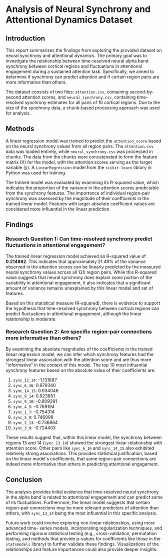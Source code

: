 # Analysis of Neural Synchrony and Attentional Dynamics Dataset

## Introduction

This report summarizes the findings from exploring the provided dataset on neural synchrony and attentional dynamics. The primary goal was to investigate the relationship between time-resolved neural alpha band synchrony between cortical regions and fluctuations in attentional engagement during a sustained attention task. Specifically, we aimed to determine if synchrony can predict attention and if certain region pairs are more informative than others.

The dataset consists of two files: `attention.csv`, containing second-by-second attention scores, and `neural_synchrony.csv`, containing time-resolved synchrony estimates for all pairs of 16 cortical regions. Due to the size of the synchrony data, a chunk-based processing approach was used for analysis.

## Methods

A linear regression model was trained to predict the `attention_score` based on the neural synchrony values from all region pairs. The `attention.csv` data was loaded entirely, while `neural_synchrony.csv` was processed in chunks. The data from the chunks were concatenated to form the feature matrix (X) for the model, with the attention scores serving as the target variable (y). A `LinearRegression` model from the `scikit-learn` library in Python was used for training.

The trained model was evaluated by examining its R-squared value, which indicates the proportion of the variance in the attention scores predictable from the synchrony features. The importance of individual region-pair synchrony was assessed by the magnitude of their coefficients in the trained linear model. Features with larger absolute coefficient values are considered more influential in the linear prediction.

## Findings

### Research Question 1: Can time-resolved synchrony predict fluctuations in attentional engagement?

The trained linear regression model achieved an R-squared value of **0.214862**. This indicates that approximately 21.49% of the variance observed in the attention scores can be linearly predicted by the measured neural synchrony values across all 120 region pairs. While this R-squared value suggests that neural synchrony does explain some portion of the variability in attentional engagement, it also indicates that a significant amount of variance remains unexplained by this linear model and set of features.

Based on this statistical measure (R-squared), there is evidence to support the hypothesis that time-resolved synchrony between cortical regions can predict fluctuations in attentional engagement, although the linear relationship is moderate.

### Research Question 2: Are specific region-pair connections more informative than others?

By examining the absolute magnitudes of the coefficients in the trained linear regression model, we can infer which synchrony features had the strongest linear association with the attention score and are thus more "informative" in the context of this model. The top 10 most influential synchrony features based on the absolute value of their coefficients are:

1.  `sync_13_14`: -1.131887
2.  `sync_6_16`: 0.979340
3.  `sync_14_15`: 0.934046
4.  `sync_9_14`: 0.923851
5.  `sync_9_10`: -0.909391
6.  `sync_4_5`: -0.769194
7.  `sync_1_7`: -0.754314
8.  `sync_5_9`: 0.746098
9.  `sync_2_13`: -0.736864
10. `sync_3_9`: -0.724403

These results suggest that, within this linear model, the synchrony between regions 13 and 14 (`sync_13_14`) showed the strongest linear relationship with attention score. Other pairs like `sync_6_16` and `sync_14_15` also exhibited relatively strong associations. This provides statistical justification, based on the linear model's coefficients, that some region-pair connections are indeed more informative than others in predicting attentional engagement.

## Conclusion

The analysis provides initial evidence that time-resolved neural synchrony in the alpha band is related to attentional engagement and can predict some of its fluctuations. Furthermore, the linear model suggests that certain region-pair connections may be more relevant predictors of attention than others, with `sync_13_14` being the most influential in this specific analysis.

Future work could involve exploring non-linear relationships, using more advanced time- series models, incorporating regularization techniques, and performing rigorous statistical testing (e.g., cross-validation, permutation testing, and methods that provide p-values for coefficients like those in the `statsmodels` library) to further validate these findings. Visualizations of the relationships and feature importances could also provide deeper insights.
